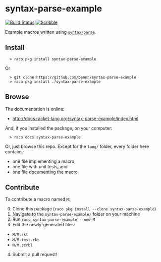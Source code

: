 syntax-parse-example
===
[![Build Status](https://travis-ci.org/bennn/syntax-parse-example.svg)](https://travis-ci.org/bennn/syntax-parse-example)
[![Scribble](https://img.shields.io/badge/Docs-Scribble-blue.svg)](http://docs.racket-lang.org/syntax-parse-example/index.html)

Example macros written using [`syntax/parse`](http://docs.racket-lang.org/syntax/Parsing_Syntax.html).


Install
---

```
  > raco pkg install syntax-parse-example
```

Or

```
  > git clone https://github.com/bennn/syntax-parse-example
  > raco pkg install ./syntax-parse-example
```


Browse
---

The documentation is online:

- <http://docs.racket-lang.org/syntax-parse-example/index.html>


And, if you installed the package, on your computer:

```
  > raco docs syntax-parse-example
```

Or, just browse this repo.
Except for the `lang/` folder, every folder here contains:

- one file implementing a macro,
- one file with unit tests, and
- one file documenting the macro


Contribute
---

To contribute a macro named `M`:

0. Clone this package (`raco pkg install --clone syntax-parse-example`)
1. Navigate to the `syntax-parse-example/` folder on your machine
2. Run `raco syntax-parse-example --new M`
3. Edit the newly-generated files:
  - `M/M.rkt`
  - `M/M-test.rkt`
  - `M/M.scrbl`
4. Submit a pull request!
